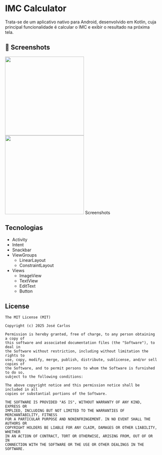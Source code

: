 # IMC Calculator
Trata-se de um aplicativo nativo para Android, desenvolvido em Kotlin, cuja principal funcionalidade é calcular o IMC e exibir o resultado na próxima tela.

## :camera_flash: Screenshots
<!-- You can add more screenshots here if you like -->
<img src="https://github.com/user-attachments/assets/2dbf0a11-3ce0-4b47-9321-b65bfa9b7847" width=260/> <img src="https://github.com/user-attachments/assets/ae8aaf6f-4907-49cf-865e-b96e97c52bd2" width=260/>
Screenshots


## Tecnologias
- Activity
- Intent
- Snackbar
- ViewGroups
  - LinearLayout
  - ConstraintLayout
- Views
  - ImageView
  - TextView
  - EditText
  - Button


## License
```
The MIT License (MIT)

Copyright (c) 2025 José Carlos 

Permission is hereby granted, free of charge, to any person obtaining a copy of
this software and associated documentation files (the "Software"), to deal in
the Software without restriction, including without limitation the rights to
use, copy, modify, merge, publish, distribute, sublicense, and/or sell copies of
the Software, and to permit persons to whom the Software is furnished to do so,
subject to the following conditions:

The above copyright notice and this permission notice shall be included in all
copies or substantial portions of the Software.

THE SOFTWARE IS PROVIDED "AS IS", WITHOUT WARRANTY OF ANY KIND, EXPRESS OR
IMPLIED, INCLUDING BUT NOT LIMITED TO THE WARRANTIES OF MERCHANTABILITY, FITNESS
FOR A PARTICULAR PURPOSE AND NONINFRINGEMENT. IN NO EVENT SHALL THE AUTHORS OR
COPYRIGHT HOLDERS BE LIABLE FOR ANY CLAIM, DAMAGES OR OTHER LIABILITY, WHETHER
IN AN ACTION OF CONTRACT, TORT OR OTHERWISE, ARISING FROM, OUT OF OR IN
CONNECTION WITH THE SOFTWARE OR THE USE OR OTHER DEALINGS IN THE SOFTWARE.
```
